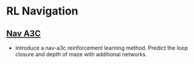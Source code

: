 # RL Navigation

## [Nav A3C](./LEARNING%20TO%20NAVIGATE_IN_COMPLEX_ENVIRONMENTS.pdf)
- Introduce a nav-a3c reinforcement learning method. Predict the loop closure and depth of maze with additional networks.


